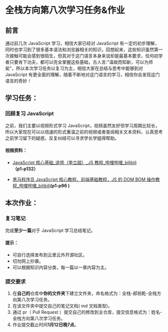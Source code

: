 # 全栈方向第八次学习任务&作业



## 前言

通过前几次 JavaScript 学习，相信大家已经对 JavaScript 有一定的初步理解，同时也学习到了很多基本语法和浏览器相关的知识，回想起来，这些知识虽然第一次接触可能会感到很陌生，但其对于这门语言本身来说却是最基本要求，任何初学者只要肯下功夫，都可以完全掌握这些基础，古人言:"温故而知新，可以为师矣"，所以本次学习任务以复习为主，相信大家在总结与思考中能够到对 JavaScript 有更全面的理解，随着不断地对这门语言的学习，相信你会发现这门语言的奇妙！

## 学习任务：

### 回顾复习 JavaScript

之前，我们主要以视频形式学习 JavaScript，视频虽然友好但学习周期比较长，所以大家现在可以以倍速的形式重温之前的视频或者查阅相关文本资料，认真思考之前学习留下的疑惑，反复纠结可以寻求学长学姐得帮助。

#### 视频资料：

* [JavaScript 核心基础_讲师（李立超）_JS 教程_哔哩哔哩_bilibili](https://www.bilibili.com/video/BV1mG411h7aD/?spm_id_from=333.788.recommend_more_video.1&vd_source=4e870a47527a8bb153ebe3c2c4f3879d)  **（p1-p132）**

* [黑马程序员 JavaScript 核心教程，前端基础教程，JS 的 DOM BOM 操作教程_哔哩哔哩_bilibili](https://www.bilibili.com/video/BV1k4411w7sV/?spm_id_from=333.337.search-card.all.click)**(p1-p96 )**

## 本次作业：

### 复习笔记

完成**至少一篇**对于 JavaScript 学习总结笔记。

#### **提示**：

* 可自行选择发布到云里云外开源社区。
* 切勿网上抄袭。
* 可以根据知识内容分类，每一篇以一章内容为主。

### 提交要求

1. 在**自己的**仓库中**你的文件夹**下建立文件夹，命名格式为：全栈-郝祝乾-全栈方向第八次学习任务。
2. 在该文件夹中提交自己的笔记文档( md 文档类型)。
3. 通过 pr（ Pull Request ）提交自己的修改到主仓库，提交信息格式为：姓名-全栈方向第八次学习任务。
4. 作业提交截止时间**1月12日晚7点**。





